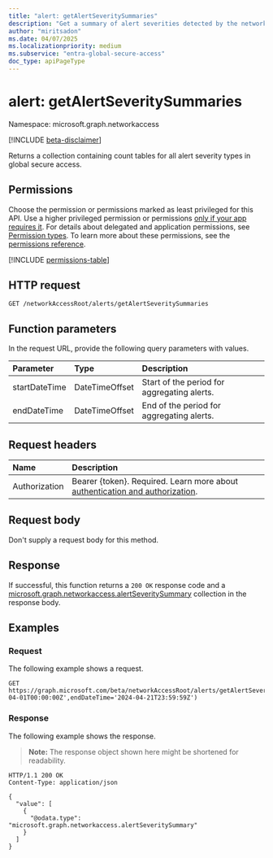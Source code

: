 ```yaml
---
title: "alert: getAlertSeveritySummaries"
description: "Get a summary of alert severities detected by the network access system."
author: "miritsadon"
ms.date: 04/07/2025
ms.localizationpriority: medium
ms.subservice: "entra-global-secure-access"
doc_type: apiPageType
---
```


# alert: getAlertSeveritySummaries

Namespace: microsoft.graph.networkaccess

[!INCLUDE [beta-disclaimer](../../includes/beta-disclaimer.md)]

Returns a collection containing count tables for all alert severity types in global secure access.

## Permissions

Choose the permission or permissions marked as least privileged for this API. Use a higher privileged permission or permissions [only if your app requires it](/graph/permissions-overview#best-practices-for-using-microsoft-graph-permissions). For details about delegated and application permissions, see [Permission types](/graph/permissions-overview#permission-types). To learn more about these permissions, see the [permissions reference](/graph/permissions-reference).

<!-- {
  "blockType": "permissions",
  "name": "networkaccess-alert-getalertseveritysummaries-permissions"
}
-->
[!INCLUDE [permissions-table](../includes/permissions/networkaccess-alert-getalertseveritysummaries-permissions.md)]

## HTTP request

<!-- {
  "blockType": "ignored"
}
-->
``` http
GET /networkAccessRoot/alerts/getAlertSeveritySummaries
```

## Function parameters
In the request URL, provide the following query parameters with values.

|Parameter|Type|Description|
|:---|:---|:---|
|startDateTime|DateTimeOffset|Start of the period for aggregating alerts.|
|endDateTime|DateTimeOffset|End of the period for aggregating alerts.|

## Request headers

|Name|Description|
|:---|:---|
|Authorization|Bearer {token}. Required. Learn more about [authentication and authorization](/graph/auth/auth-concepts).|

## Request body

Don't supply a request body for this method.

## Response

If successful, this function returns a `200 OK` response code and a [microsoft.graph.networkaccess.alertSeveritySummary](../resources/networkaccess-alertseveritysummary.md) collection in the response body.

## Examples

### Request

The following example shows a request.
<!-- {
  "blockType": "request",
  "name": "alertthis.getalertseveritysummaries"
}
-->
``` http
GET https://graph.microsoft.com/beta/networkAccessRoot/alerts/getAlertSeveritySummaries(startDateTime='2024-04-01T00:00:00Z',endDateTime='2024-04-21T23:59:59Z')
```

### Response

The following example shows the response.
>**Note:** The response object shown here might be shortened for readability.
<!-- {
  "blockType": "response",
  "truncated": true,
  "@odata.type": "Collection(microsoft.graph.networkaccess.alertSeveritySummary)"
}
-->
``` http
HTTP/1.1 200 OK
Content-Type: application/json

{
  "value": [
    {
      "@odata.type": "microsoft.graph.networkaccess.alertSeveritySummary"
    }
  ]
}
```
